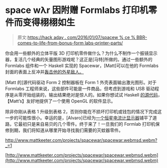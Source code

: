# space wλr 因附赠 Formlabs 打印机零件而变得栩栩如生

> 原文:[https://hack aday . com/2016/01/07/spacew % ce % BBR-comes-to-life-from-bonus-form labs-printer-parts/](https://hackaday.com/2016/01/07/spacew%ce%bbr-comes-to-life-from-bonus-formlabs-printer-parts/)

你会用一些额外的立体平版 3D 打印机零件做什么？为什么不制作一个振镜显示器，复活几个经典的矢量图形游戏呢？这正是[马特]所做的。通过一些额外的 Formlabs 组件和一个 Haskell 实现的 Spacewar，[Matt]可以在他的 Formlabs 封面的表面上反冲并[轰击他的外星敌人。](http://www.mattkeeter.com/projects/spacewar/)

[Matt 的]源代码驱动 Form 2 控制器板在 Form 1 外壳表面输出激光图形。对于 Formlabs 工程师来说，这些部件可能是一件商品，但考虑到游戏和 USB 驱动程序是从零开始组装的，输出结果绝对是惊人的。如果你想试试 Haskell [的源代码](https://github.com/mkeeter/spacewar)，【Matt’s】友好地提供了一个使用 OpenGL 的软件显示。

除非你刚从表格 1 升级到表格 2，否则你能在不损坏打印机或钱包的情况下完成这一步的可能性很小。幸运的是，[Alvaro]已经为[一个恒星电流计显示器](https://hackaday.com/2015/08/25/building-an-automated-laser-turret-targeting-system/)铺平了道路，它最初只是来自易贝的几个零件。终于来了！一旦我们的 Formlab 打印机保修到期，我们将知道从哪里开始寻找我们需要的灭蚊器零件。

 <http://www.mattkeeter.com/projects/spacewar/spacewar.webmsd.webm?_=1>

[http://www.mattkeeter.com/projects/spacewar/spacewar.webmsd.webm](http://www.mattkeeter.com/projects/spacewar/spacewar.webmsd.webm)